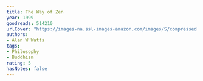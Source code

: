 ```yaml
---
title: The Way of Zen
year: 1999
goodreads: 514210
urlCover: "https://images-na.ssl-images-amazon.com/images/S/compressed.photo.goodreads.com/books/1348297121i/514210.jpg"
authors:
- Alan W Watts
tags:
- Philosophy
- Buddhism
rating: 5
hasNotes: false
---
```

